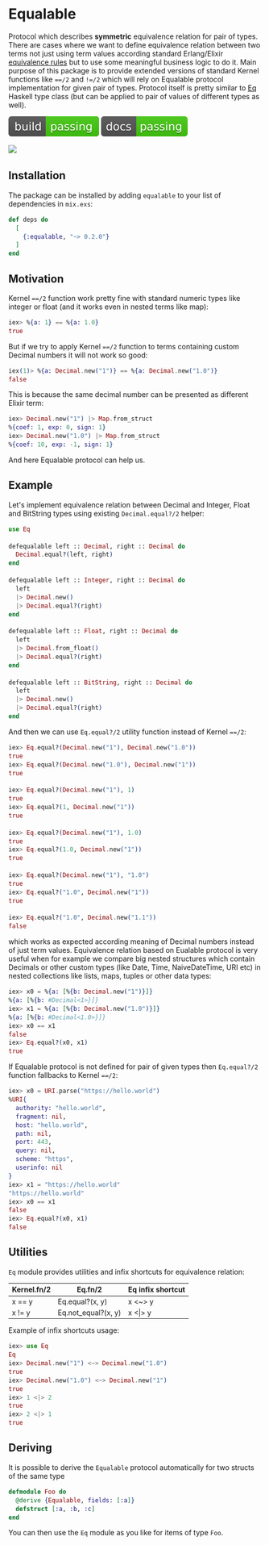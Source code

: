 # Equalable

Protocol which describes **symmetric** equivalence relation for pair of types. There are cases where we want to define equivalence relation between two terms not just using term values according standard Erlang/Elixir [equivalence rules](https://hexdocs.pm/elixir/Kernel.html#==/2) but to use some meaningful business logic to do it. Main purpose of this package is to provide extended versions of standard Kernel functions like `==/2` and `!=/2` which will rely on Equalable protocol implementation for given pair of types. Protocol itself is pretty similar to [Eq](http://hackage.haskell.org/package/base-4.12.0.0/docs/Data-Eq.html) Haskell type class (but can be applied to pair of values of different types as well).

[![Hex](https://raw.githubusercontent.com/tim2CF/static-asserts/master/build-passing.svg?sanitize=true)](https://hex.pm/packages/equalable/)
[![Documentation](https://raw.githubusercontent.com/tim2CF/static-asserts/master/documentation-passing.svg?sanitize=true)](https://hexdocs.pm/equalable/)

<img src="priv/img/logo.png" width="300"/>

## Installation

The package can be installed by adding `equalable` to your list of dependencies in `mix.exs`:

```elixir
def deps do
  [
    {:equalable, "~> 0.2.0"}
  ]
end
```

## Motivation

Kernel `==/2` function work pretty fine with standard numeric types like integer or float (and it works even in nested terms like map):

```elixir
iex> %{a: 1} == %{a: 1.0}
true
```

But if we try to apply Kernel `==/2` function to terms containing custom Decimal numbers it will not work so good:

```elixir
iex(1)> %{a: Decimal.new("1")} == %{a: Decimal.new("1.0")}
false
```

This is because the same decimal number can be presented as different Elixir term:

```elixir
iex> Decimal.new("1") |> Map.from_struct
%{coef: 1, exp: 0, sign: 1}
iex> Decimal.new("1.0") |> Map.from_struct
%{coef: 10, exp: -1, sign: 1}
```

And here Equalable protocol can help us.

## Example

Let's implement equivalence relation between Decimal and Integer, Float and BitString types using existing `Decimal.equal?/2` helper:

```elixir
use Eq

defequalable left :: Decimal, right :: Decimal do
  Decimal.equal?(left, right)
end

defequalable left :: Integer, right :: Decimal do
  left
  |> Decimal.new()
  |> Decimal.equal?(right)
end

defequalable left :: Float, right :: Decimal do
  left
  |> Decimal.from_float()
  |> Decimal.equal?(right)
end

defequalable left :: BitString, right :: Decimal do
  left
  |> Decimal.new()
  |> Decimal.equal?(right)
end
```

And then we can use `Eq.equal?/2` utility function instead of Kernel `==/2`:

```elixir
iex> Eq.equal?(Decimal.new("1"), Decimal.new("1.0"))
true
iex> Eq.equal?(Decimal.new("1.0"), Decimal.new("1"))
true

iex> Eq.equal?(Decimal.new("1"), 1)
true
iex> Eq.equal?(1, Decimal.new("1"))
true

iex> Eq.equal?(Decimal.new("1"), 1.0)
true
iex> Eq.equal?(1.0, Decimal.new("1"))
true

iex> Eq.equal?(Decimal.new("1"), "1.0")
true
iex> Eq.equal?("1.0", Decimal.new("1"))
true

iex> Eq.equal?("1.0", Decimal.new("1.1"))
false
```

which works as expected according meaning of Decimal numbers instead of just term values. Equivalence relation based on Eualable protocol is very useful when for example we compare big nested structures which contain Decimals or other custom types (like Date, Time, NaiveDateTime, URI etc) in nested collections like lists, maps, tuples or other data types:

```elixir
iex> x0 = %{a: [%{b: Decimal.new("1")}]}
%{a: [%{b: #Decimal<1>}]}
iex> x1 = %{a: [%{b: Decimal.new("1.0")}]}
%{a: [%{b: #Decimal<1.0>}]}
iex> x0 == x1
false
iex> Eq.equal?(x0, x1)
true
```

If Equalable protocol is not defined for pair of given types then `Eq.equal?/2` function fallbacks to Kernel `==/2`:

```elixir
iex> x0 = URI.parse("https://hello.world")
%URI{
  authority: "hello.world",
  fragment: nil,
  host: "hello.world",
  path: nil,
  port: 443,
  query: nil,
  scheme: "https",
  userinfo: nil
}
iex> x1 = "https://hello.world"
"https://hello.world"
iex> x0 == x1
false
iex> Eq.equal?(x0, x1)
false
```

## Utilities

`Eq` module provides utilities and infix shortcuts for equivalence relation:

| Kernel.fn/2 | Eq.fn/2 | Eq infix shortcut |
|-------------|---------|-------------------|
| x == y | Eq.equal?(x, y) | x <~> y |
| x != y | Eq.not_equal?(x, y) | x <&#124;> y |

Example of infix shortcuts usage:

```elixir
iex> use Eq
Eq
iex> Decimal.new("1") <~> Decimal.new("1.0")
true
iex> Decimal.new("1.0") <~> Decimal.new("1")
true
iex> 1 <|> 2
true
iex> 2 <|> 1
true
```
## Deriving
It is possible to derive the `Equalable` protocol automatically for two structs of the same type
```elixir
defmodule Foo do
  @derive {Equalable, fields: [:a]}
  defstruct [:a, :b, :c]
end
```
You can then use the `Eq` module as you like for items of type `Foo`.

